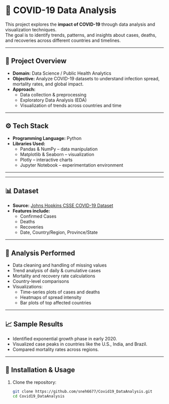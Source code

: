 # 🦠 COVID-19 Data Analysis

This project explores the **impact of COVID-19** through data analysis and visualization techniques.  
The goal is to identify trends, patterns, and insights about cases, deaths, and recoveries across different countries and timelines.  

---

## 📌 Project Overview
- **Domain:** Data Science / Public Health Analytics  
- **Objective:** Analyze COVID-19 datasets to understand infection spread, mortality rates, and global impact.  
- **Approach:**  
  - Data collection & preprocessing  
  - Exploratory Data Analysis (EDA)  
  - Visualization of trends across countries and time  

---

## ⚙️ Tech Stack
- **Programming Language:** Python  
- **Libraries Used:**  
  - Pandas & NumPy – data manipulation  
  - Matplotlib & Seaborn – visualization  
  - Plotly – interactive charts  
  - Jupyter Notebook – experimentation environment  

---


---

## 📊 Dataset
- **Source:** [Johns Hopkins CSSE COVID-19 Dataset](https://github.com/CSSEGISandData/COVID-19) 
- **Features include:**  
  - Confirmed Cases  
  - Deaths  
  - Recoveries  
  - Date, Country/Region, Province/State  

---

## 🔎 Analysis Performed
- Data cleaning and handling of missing values  
- Trend analysis of daily & cumulative cases  
- Mortality and recovery rate calculations  
- Country-level comparisons  
- Visualizations:  
  - Time-series plots of cases and deaths  
  - Heatmaps of spread intensity  
  - Bar plots of top affected countries  

---

## 📈 Sample Results
- Identified exponential growth phase in early 2020.  
- Visualized case peaks in countries like the U.S., India, and Brazil.  
- Compared mortality rates across regions.  


---

## 🚀 Installation & Usage

1. Clone the repository:
   ```bash
   git clone https://github.com/sneh6677/Covid19_DataAnalysis.git
   cd Covid19_DataAnalysis

